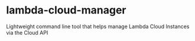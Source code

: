 # lambda-cloud-manager
Lightweight command line tool that helps manage Lambda Cloud Instances via the Cloud API
